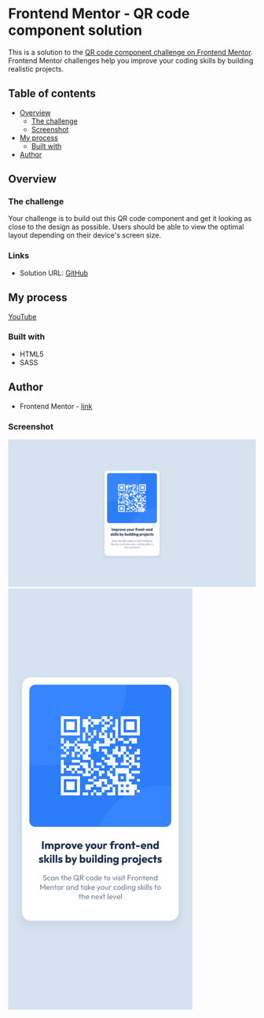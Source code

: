 # Frontend Mentor - QR code component solution

This is a solution to the [QR code component challenge on Frontend Mentor](https://www.frontendmentor.io/challenges/qr-code-component-iux_sIO_H). Frontend Mentor challenges help you improve your coding skills by building realistic projects. 

## Table of contents

- [Overview](#overview)
  - [The challenge](#the-challenge)
  - [Screenshot](#screenshot)
- [My process](#my-process)
  - [Built with](#built-with)
- [Author](#author)

## Overview

### The challenge

Your challenge is to build out this QR code component and get it looking as close to the design as possible. Users should be able to view the optimal layout depending on their device's screen size.

### Links

- Solution URL: [GitHub](https://github.com/sergii-moroz/QR-Code-Component)

## My process

[YouTube]()

### Built with

- HTML5
- SASS

## Author

- Frontend Mentor - [link](https://www.frontendmentor.io/profile/sergii-moroz)

### Screenshot

![desktop](./desktop.png)
![mobile](./mobile.png)